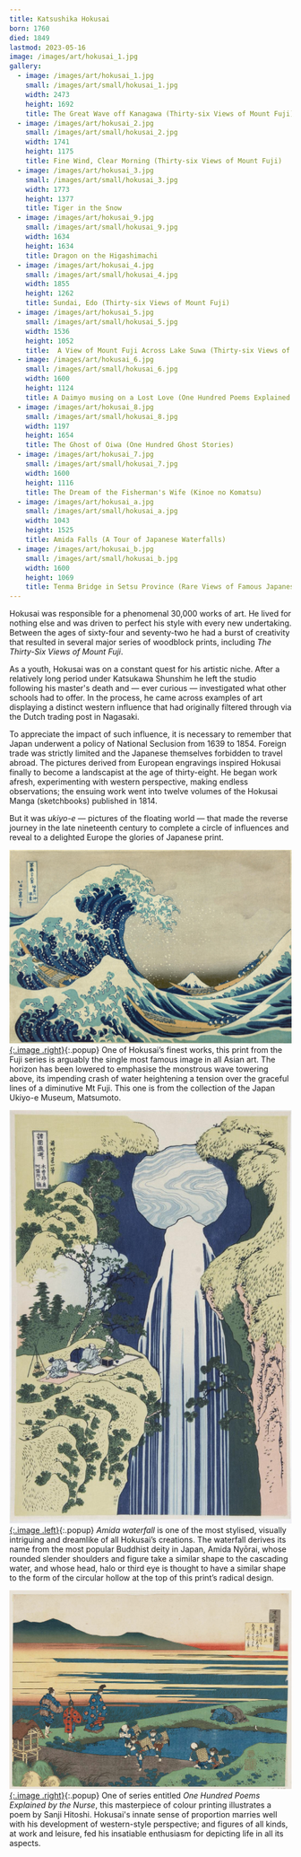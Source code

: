 ```yaml
---
title: Katsushika Hokusai
born: 1760
died: 1849
lastmod: 2023-05-16
image: /images/art/hokusai_1.jpg
gallery:
  - image: /images/art/hokusai_1.jpg
    small: /images/art/small/hokusai_1.jpg
    width: 2473
    height: 1692
    title: The Great Wave off Kanagawa (Thirty-six Views of Mount Fuji)
  - image: /images/art/hokusai_2.jpg
    small: /images/art/small/hokusai_2.jpg
    width: 1741
    height: 1175
    title: Fine Wind, Clear Morning (Thirty-six Views of Mount Fuji)
  - image: /images/art/hokusai_3.jpg
    small: /images/art/small/hokusai_3.jpg
    width: 1773
    height: 1377
    title: Tiger in the Snow
  - image: /images/art/hokusai_9.jpg
    small: /images/art/small/hokusai_9.jpg
    width: 1634
    height: 1634
    title: Dragon on the Higashimachi
  - image: /images/art/hokusai_4.jpg
    small: /images/art/small/hokusai_4.jpg
    width: 1855
    height: 1262
    title: Sundai, Edo (Thirty-six Views of Mount Fuji)
  - image: /images/art/hokusai_5.jpg
    small: /images/art/small/hokusai_5.jpg
    width: 1536
    height: 1052
    title:  A View of Mount Fuji Across Lake Suwa (Thirty-six Views of Mount Fuji)
  - image: /images/art/hokusai_6.jpg
    small: /images/art/small/hokusai_6.jpg
    width: 1600
    height: 1124
    title: A Daimyo musing on a Lost Love (One Hundred Poems Explained By The Nurse)
  - image: /images/art/hokusai_8.jpg
    small: /images/art/small/hokusai_8.jpg
    width: 1197
    height: 1654
    title: The Ghost of Oiwa (One Hundred Ghost Stories)
  - image: /images/art/hokusai_7.jpg
    small: /images/art/small/hokusai_7.jpg
    width: 1600
    height: 1116
    title: The Dream of the Fisherman's Wife (Kinoe no Komatsu)
  - image: /images/art/hokusai_a.jpg
    small: /images/art/small/hokusai_a.jpg
    width: 1043
    height: 1525
    title: Amida Falls (A Tour of Japanese Waterfalls)
  - image: /images/art/hokusai_b.jpg
    small: /images/art/small/hokusai_b.jpg
    width: 1600
    height: 1069
    title: Tenma Bridge in Setsu Province (Rare Views of Famous Japanese Bridges)
---
```


Hokusai was responsible for a phenomenal 30,000 works of art. He lived for
nothing else and was driven to perfect his style with every new undertaking.
Between the ages of sixty-four and seventy-two he had a burst of creativity
that resulted in several major series of woodblock prints, including _The
Thirty-Six Views of Mount Fuji_.

As a youth, Hokusai was on a constant quest for his artistic niche. After a
relatively long period under Katsukawa Shunshim he left the studio following
his master's death and &mdash; ever curious &mdash; investigated what other
schools had to offer. In the process, he came across examples of art displaying
a distinct western influence that had originally filtered through via the Dutch
trading post in Nagasaki.

To appreciate the impact of such influence, it is necessary to remember that
Japan underwent a policy of National Seclusion from 1639 to 1854. Foreign trade
was strictly limited and the Japanese themselves forbidden to travel abroad.
The pictures derived from European engravings inspired Hokusai finally to
become a landscapist at the age of thirty-eight. He began work afresh,
experimenting with western perspective, making endless observations; the
ensuing work went into twelve volumes of the Hokusai Manga (sketchbooks)
published in 1814.

But it was _ukiyo-e_ &mdash; pictures of the floating world &mdash; that made
the reverse journey in the late nineteenth century to complete a circle of
influences and reveal to a delighted Europe the glories of Japanese print.

[![The Great Wave off Kanagawa (Thirty-six Views of Mount Fuji)](/images/art/hokusai_1.jpg){:.image .right}](/images/art/hokusai_1.jpg){:.popup}
One of Hokusai’s finest works, this print from the Fuji series is arguably the
single most famous image in all Asian art. The horizon has been lowered to
emphasise the monstrous wave towering above, its impending crash of water
heightening a tension over the graceful lines of a diminutive Mt Fuji. This one
is from the collection of the Japan Ukiyo-e Museum, Matsumoto.

[![Amida Falls (A Tour of Japanese Waterfalls)](/images/art/hokusai_a.jpg){:.image .left}](/images/art/hokusai_a.jpg){:.popup}
_Amida waterfall_ is one of the most stylised, visually intriguing and dreamlike
of all Hokusai’s creations. The waterfall derives its name from the most
popular Buddhist deity in Japan, Amida Nyōrai, whose rounded slender shoulders
and figure take a similar shape to the cascading water, and whose head, halo or
third eye is thought to have a similar shape to the form of the circular hollow
at the top of this print’s radical design.

[![A Daimyo musing on a Lost Love (One Hundred Poems Explained By The Nurse)](/images/art/hokusai_6.jpg){:.image .right}](/images/art/hokusai_6.jpg){:.popup}
One of series entitled _One Hundred Poems Explained by the Nurse_, this
masterpiece of colour printing illustrates a poem by Sanji Hitoshi. Hokusai's
innate sense of proportion marries well with his development of western-style
perspective; and figures of all kinds, at work and leisure, fed his insatiable
enthusiasm for depicting life in all its aspects.
